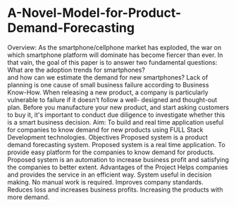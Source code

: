 # A-Novel-Model-for-Product-Demand-Forecasting

Overview:
  As the smartphone/cellphone market has exploded, the war on which smartphone platform will dominate has become fiercer than ever. In that vain, 
  the goal of this paper is to answer two fundamental questions: What are the adoption trends for smartphones? 	
  and how can we estimate the demand for new smartphones? 
  Lack of planning is one cause of small business failure according to Business Know-How. 
  When releasing a new 	product, a company is particularly vulnerable to failure if it doesn’t follow a well-	designed and thought-out plan. 
  Before you manufacture your new product, and start 	asking customers to buy it, 
  it's important to conduct due diligence to investigate whether this is a smart business decision.
Aim: 
  To build and real time application useful for companies to know demand for new products using FULL Stack Development technologies.
Objectives
  Proposed system is a product demand forecasting system.
  Proposed system is a real time application.
  To provide easy platform for the companies to know demand for products.
  Proposed system is an automation to increase business profit and satisfying the companies to better extent.
Advantages of the Project
  Helps companies and provides the service in an efficient way.
  System useful in decision making.
  No manual work is required.
  Improves company standards.
  Reduces loss and increases business profits.
  Increasing the products with more demand.
